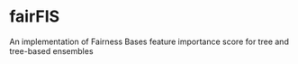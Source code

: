 # fairFIS
An implementation of Fairness Bases feature importance score for tree and tree-based ensembles

